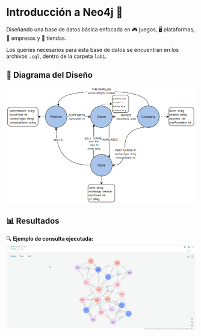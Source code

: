# Introducción a Neo4j 🚀

Diseñando una base de datos básica enfocada en 🎮 juegos, 🖥️ plataformas, 🏢 empresas y 🛒 tiendas.  

Los queries necesarios para esta base de datos se encuentran en los archivos `.cql`, dentro de la carpeta `lab1`.  

## 📝 Diagrama del Diseño
  
![Diagrama](./images/diagram.png "Diagrama")  

## 📊 Resultados  

🔍 **Ejemplo de consulta ejecutada:**  
![Resultado](./images/result.png "Resultado")  
